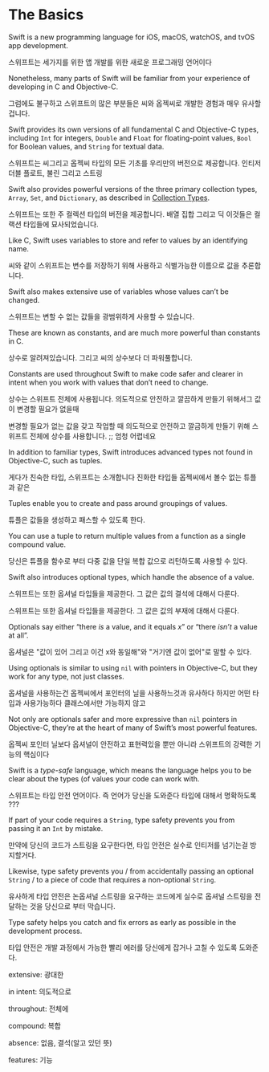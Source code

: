 # The Basics

Swift is a new programming language for iOS, macOS, watchOS, and tvOS app development. 

스위프트는 세가지를 위한 앱 개발를 위한 새로운 프로그래밍 언어이다 



Nonetheless, many parts of Swift will be familiar from your experience of developing in C and Objective-C.

그럼에도 불구하고 스위프트의 많은 부분들은 씨와 옵젝씨로 개발한 경험과 매우 유사할겁니다.



Swift provides its own versions of all fundamental C and Objective-C types, including `Int` for integers, `Double` and `Float` for floating-point values, `Bool` for Boolean values, and `String` for textual data.

스위프트는 씨그리고 옵젝씨 타입의 모든 기초를 우리만의 버전으로 제공합니다. 인티저 더블 플로트, 불린 그리고 스트링



Swift also provides powerful versions of the three primary collection types, `Array`, `Set`, and `Dictionary`, as described in [Collection Types](https://docs.swift.org/swift-book/LanguageGuide/CollectionTypes.html).

스위프트는 또한 주 컬렉션 타입의 버전을 제공합니다. 배열 집합 그리고 딕 이것들은 컬랙션 타입들에 묘사되었습니다.



Like C, Swift uses variables to store and refer to values by an identifying name. 

씨와 같이 스위프트는 변수를 저장하기 위해 사용하고 식별가능한 이름으로 값을 추론합니다.



Swift also makes extensive use of variables whose values can’t be changed. 

스위프트는 변할 수 없는 값들을 광범위하게 사용할 수 있습니다.



These are known as constants, and are much more powerful than constants in C. 

상수로 알려져있습니다. 그리고 씨의 상수보다 더 파워풀합니다.



Constants are used throughout Swift to make code safer and clearer in intent when you work with values that don’t need to change.

상수는 스위프트 전체에 사용됩니다. 의도적으로 안전하고 깔끔하게 만들기 위해서그 값이 변경할 필요가 없을때

변경할 필요가 없는 값을 갖고 작업할 때 의도적으로 안전하고 깔금하게 만들기 위해 스위프트 전체에 상수를 사용합니다. ;; 엄청 어렵네요



In addition to familiar types, Swift introduces advanced types not found in Objective-C, such as tuples. 

게다가 친숙한 타입, 스위프트는 소개합니다 진화한 타입들 옵젝씨에서 볼수 없는 튜플과 같은



Tuples enable you to create and pass around groupings of values. 

튜플은 값들을 생성하고 패스할 수 있도록 한다.



You can use a tuple to return multiple values from a function as a single compound value.

당신은 튜플을 함수로 부터 다중 값을 단일 복합 값으로 리턴하도록 사용할 수 있다.



Swift also introduces optional types, which handle the absence of a value. 

스위프트는 또한 옵셔널 타입들을 제공한다. 그 값은 값의 결석에 대해서 다룬다.

스위프트는 또한 옵셔널 타입들을 제공한다. 그 값은 값의 부재에 대해서 다룬다.



Optionals say either “there *is* a value, and it equals *x*” or “there *isn’t* a value at all”. 

옵셔널은 "값이 있어 그리고 이건  x와 동일해"와 "거기엔 값이 없어"로 말할 수 있다.



Using optionals is similar to using `nil` with pointers in Objective-C, but they work for any type, not just classes. 

옵셔널을 사용하는건 옵젝씨에서 포인터의 닐을 사용하느것과 유사하다 하지만 어떤 타입과 사용가능하다 클래스에서만 가능하지 않고



Not only are optionals safer and more expressive than `nil` pointers in Objective-C, they’re at the heart of many of Swift’s most powerful features.

옵젝씨 포인터 닐보다 옵셔널이 안전하고 표현력있을 뿐만 아니라 스위프트의 강력한 기능의 핵심이다



Swift is a *type-safe* language, which means the language helps you to be clear about the types (of values your code can work with.

스위프트는 타입 안전 언어이다. 즉 언어가 당신을 도와준다 타입에 대해서 명확하도록  ???



If part of your code requires a `String`, type safety prevents you from passing it an `Int` by mistake. 

만약에 당신의 코드가 스트링을 요구한다면, 타입 안전은 실수로 인티저를 넘기는걸 방지할거다.



Likewise, type safety prevents you / from accidentally passing an optional `String` / to a piece of code that requires a non-optional `String`. 

유사하게 타입 안전은 논옵셔널 스트링을 요구하는 코드에게 실수로 옵셔널 스트링을 전달하는 것을 당신으로 부터 막습니다.



Type safety helps you catch and fix errors as early as possible in the development process.

타입 안전은 개발 과정에서 가능한 빨리 에러를 당신에게 잡거나 고칠 수 있도록 도와준다.



extensive: 광대한

in intent: 의도적으로

throughout: 전체에

compound: 복합

absence: 없음, 결석(알고 있던 뜻)

features: 기능